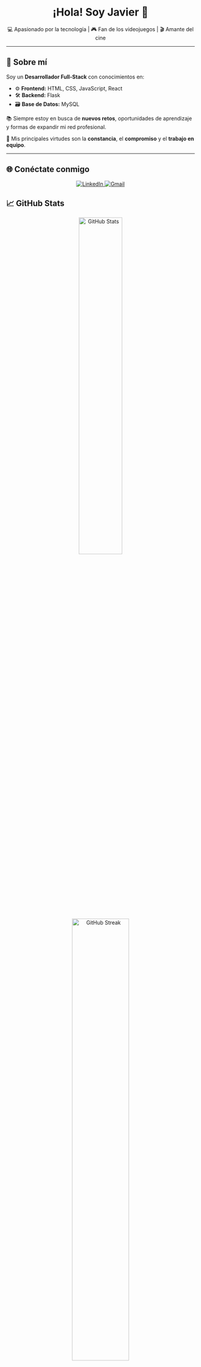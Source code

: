 <h1 align="center">¡Hola! Soy Javier 👋</h1>

<p align="center">
  💻 Apasionado por la tecnología | 🎮 Fan de los videojuegos | 🎬 Amante del cine
</p>

---

## 🚀 Sobre mí

Soy un **Desarrollador Full-Stack** con conocimientos en:

- ⚙️ **Frontend:** HTML, CSS, JavaScript, React  
- 🛠️ **Backend:** Flask  
- 🗃️ **Base de Datos:** MySQL  

📚 Siempre estoy en busca de **nuevos retos**, oportunidades de aprendizaje y formas de expandir mi red profesional.

🧠 Mis principales virtudes son la **constancia**, el **compromiso** y el **trabajo en equipo**.

---

## 🌐 Conéctate conmigo

<div align="center">
  <a href="https://www.linkedin.com/in/javier-de-los-angeles-62795627a/" target="_blank">
    <img src="https://img.shields.io/badge/LinkedIn-blue?style=for-the-badge&logo=linkedin&logoColor=white" alt="LinkedIn" />
  </a>
  <a href="mailto:javier.delosangeles@gmail.com">
    <img src="https://img.shields.io/badge/Gmail-D14836?style=for-the-badge&logo=gmail&logoColor=white" alt="Gmail" />
  </a>
</div>


## 📈 GitHub Stats

<p align="center">
  <img src="https://github-readme-stats.vercel.app/api?username=aizhon&show_icons=true&theme=radical" alt="GitHub Stats" width="48%">
  <img src="https://github-readme-streak-stats.herokuapp.com/?user=aizhon&theme=radical" alt="GitHub Streak" width="55%">
</p>

---

## ⚡ Curiosidades

- 🎮 Me encanta la tecnología y los videojuegos. Fui jugador profesional del videojuego League of Legends.
- 🎥 El cine y sobre todo Star Wars son de mis grandes pasiones.
- 🤝 Me encanta trabajar con personas que también disfrutan del aprendizaje constante.
  
---

<p align="center">
  ¡Gracias por visitar mi perfil! 🚀
</p>


